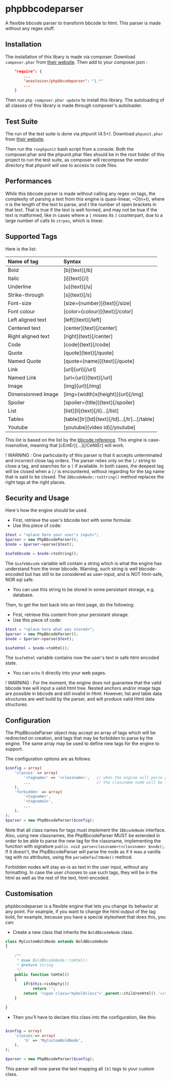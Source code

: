 # phpbbcodeparser
A flexible bbcode parser to transform bbcode to html. This parser is made
without any regex stuff.


## Installation

The installation of this libary is made via composer. 
Download `composer.phar` from [their website](https://getcomposer.org/download/).
Then add to your composer.json :

```json
	"require": {
		...
		"anastaszor/phpbbcodeparser": "1.*"
		...
	}
```

Then run `php composer.phar update` to install this library.
The autoloading of all classes of this library is made through composer's autoloader.

## Test Suite

The run of the test suite is done via phpunit (4.5+).
Download `phpunit.phar` from [their website](https://phpunit.de/index.html).

Then run the `runphpunit` bash script from a console. Both the composer.phar
and the phpunit.phar files should be in the root folder of this project to 
run the test suite, as composer will recompose the vendor directory that phpunit
will use to access to code files.


## Performances

While this bbcode parser is made without calling any regex on tags, the complexity
of parsing a text from this engine is quasi-linear, ~O(n+t), where n is the length
of the text to parse, and t the number of open brackets in that text. That is 
true if the text is well formed, and may not be true if the text is malformed, 
like in cases where a `[` misses its `]` counterpart, due to a large number 
of calls to `strpos`, which is linear.

## Supported Tags

Here is the list:

| Name of tag 			| Syntax											|
|:----------------------|:--------------------------------------------------|
| Bold 					| [b]{text}[/b]										|
| Italic 				| [i]{text}[/i]										|
| Underline 			| [u]{text}[/u]										|
| Strike-through 		| [s]{text}[/s]										|
| Font-size 			| [size={number}]{text}[/size]						|
| Font colour 			| [color={colour}]{text}[/color] 					|
| Left aligned text 	| [left]{text}[/left]								|
| Centered text 		| [center]{text}[/center]							|
| Right aligned text 	| [right]{text}[/center]							|
| Code 					| [code]{text}[/code]								|
| Quote 				| [quote]{text}[/quote]								|
| Named Quote 			| [quote={name}]{text}[/quote]						|
| Link 					| [url]{url}[/url]									|
| Named Link			| [url={url}]{text}[/url]							|
| Image 				| [img]{url}[/img]									|
| Dimensionned Image 	| [img={width}x{height}]{url}[/img]					|
| Spoiler 				| [spoiler={title}]{text}[/spoiler]					|
| List					| [list]\[li]{text}[/li]...[/list]					|
| Tables 				| [table]\[tr]\[td]{text}[/td]...[/tr]...[/table]	|
| Youtube				| [youtube]{video id}[/youtube]						|

This list is based on the list by the [bbcode reference](http://www.bbcode.org/reference.php).
This engine is case-insensitive, meaning that [cEntEr]{...}[/CeNtEr] will work.

! WARNING : One particularity of this parser is that it accepts unterminated 
and incorrect close tag orders. The parser relies only on the `[/` string to 
close a tag, and searches for a `]` if available. In both cases, the deepest
tag will be closed when a `[/` is encountered, without regarding for the 
tag name that is said to be closed. The `IBbcodeNode::toString()` method
replaces the right tags at the right places.

## Security and Usage

Here's how the engine should be used.

- First, retrieve the user's bbcode text with some formular.
- Use this piece of code:
```php
$text = "<place here your user's input>";
$parser = new PhpBbcodeParser();
$node = $parser->parse($text);

$safebbcode = $node->toString();
```
The `$safebbcode` variable will contain a string which is what the engine
has understand from the inner bbcode. Warning, such string is well bbcode-encoded
but has still to be considered as user-input, and is NOT html-safe, NOR sql safe.

- You can use this string to be stored in some persistant storage, e.g. database.

Then, to get the text back into an html page, do the following:

- First, retrieve this content from your persistant storage.
- Use this piece of code:
```php
$text = "<place here what was stored>";
$parser = new PhpBbcodeParser();
$node = $parser->parse($text);

$safeHtml = $node->toHtml();
```
The `$safeHtml` variable contains now the user's text in safe html encoded
state. 

- You can `echo` it directly into your web pages.

! WARNING : For the moment, the engine does not guarantee that the valid bbcode
tree will input a valid html tree. Nested anchors and/or image tags are possible
in bbcode and still invalid in Html.
However, list and table data structures are well build by the parser, and will 
produce valid Html data structures.


## Configuration

The PhpBbcodeParser object may accept an array of tags which will be redirected
on creation, and tags that may be forbidden to parse by the engine. The same 
array may be used to define new tags for the engine to support.

The configuration options are as follows:

```php 
$config = array(
	'classes' => array(
		'<tagname>' => '<classname>',	// when the engine will parse given tagname
		...								// the classname node will be loaded
	),
	'forbidden' => array(
		'<tagname>',
		'<tagname2>',
		...
	),
);
$parser = new PhpBbcodeParser($config);
```
Note that all <classname> class names for tags must implement the `IBbcodeNode`
interface. Also, using new classnames, the PhpBbcodeParser MUST be extended
in order to be able to parse the new tag for the classname, implementing the
function with signature `public void parse<classname>(<classname> $node);`.
If it doesn't, the PhpBbcodeParser will parse the node as if it was a vanilla 
tag with no attributes, using the `parseDefaultNode()` method.

Forbidden nodes will stay as-is as text in the user input, without any formatting.
In case the user chooses to use such tags, they will be in the html as well as
the rest of the text, html-encoded.

## Customisation

phpbbcodeparser is a flexible engine that lets you change its behavior at any
point. For example, if you want to change the html output of the tag bold, for
example, because you have a special stylesheet that does this, you can:

- Create a new class that inherits the `BoldBbcodeNode` class.

```php
class MyCustomBoldNode extends BoldBbcodeNode
{
	
	/**
	 * @see BoldBbcodeNode::toHtml()
	 * @return string
	 */
	public function toHtml()
	{
		if($this->isEmpty())
			return '';
		return '<span class="myboldclass">'.parent::childrenHtml().'</span>';
	}

}

```

- Then you'll have to declare this class into the configuration, like this:

```php

$config = array(
	'classes'=> array(
		'b' => 'MyCustomBoldNode',
	),
);

$parser = new PhpBbcodeParser($config);

```

This parser will now parse the text mapping all `[b]` tags to your custom class.
